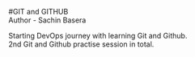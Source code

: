 #GIT and GITHUB<br>
Author - Sachin Basera

Starting DevOps journey with learning Git and Github.<br>2nd Git and Github practise session in total.
